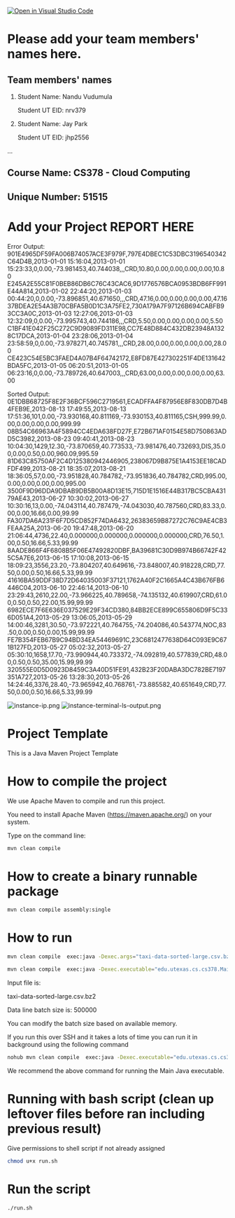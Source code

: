 [![Open in Visual Studio Code](https://classroom.github.com/assets/open-in-vscode-f059dc9a6f8d3a56e377f745f24479a46679e63a5d9fe6f495e02850cd0d8118.svg)](https://classroom.github.com/online_ide?assignment_repo_id=6818157&assignment_repo_type=AssignmentRepo)
# Please add your team members' names here. 

## Team members' names 

1. Student Name: Nandu Vudumula

   Student UT EID: nrv379

2. Student Name: Jay Park

   Student UT EID: jhp2556

 ...

##  Course Name: CS378 - Cloud Computing 

##  Unique Number: 51515
    


# Add your Project REPORT HERE 

Error Output:
901E4965DF59FA006B74057ACE3F979F,797E4DBEC1C53DBC3196540342C64D4B,2013-01-01 15:16:04,2013-01-01 15:23:33,0,0.00,-73.981453,40.744038,,,CRD,10.80,0.00,0.00,0.00,0.00,10.80
E245A2E55C81F0BEB86DB6C76C43CAC6,9D1776576BCA0953BDB6FF991E44A814,2013-01-02 22:44:20,2013-01-03 00:44:20,0,0.00,-73.896851,40.671650,,,CRD,47.16,0.00,0.00,0.00,0.00,47.16
37BDEA2E54A3B70CBFA5B0D1C3A75FE2,730A179A7F97126B694CABFB93CC3A0C,2013-01-03 12:27:06,2013-01-03 12:32:09,0,0.00,-73.995743,40.744186,,,CRD,5.50,0.00,0.00,0.00,0.00,5.50
C1BF41E042F25C272C9D9089FD311E98,CC7E48D884C432DB23948A1328C17DCA,2013-01-04 23:28:06,2013-01-04 23:58:59,0,0.00,-73.978271,40.745781,,,CRD,28.00,0.00,0.00,0.00,0.00,28.00
CE423C54E5BC3FAED4A07B4F64742172,E8FD87E427302251F4DE131642BDA5FC,2013-01-05 06:20:51,2013-01-05 06:23:16,0,0.00,-73.789726,40.647003,,,CRD,63.00,0.00,0.00,0.00,0.00,63.00

Sorted Output:
0E1DBB68725F8E2F36BCF596C2719561,ECADFFA4F87956E8F830DB7D4B4FEB9E,2013-08-13 17:49:55,2013-08-13 17:51:36,101,0.00,-73.930168,40.811169,-73.930153,40.811165,CSH,999.99,0.00,0.00,0.00,0.00,999.99
08B54C66963A4F5894CC4EDA638FD27F,E72B671AF0154E58D750863ADD5C3982,2013-08-23 09:40:41,2013-08-23 10:04:30,1429,12.30,-73.870659,40.773533,-73.981476,40.732693,DIS,35.00,0.00,0.50,0.00,960.09,995.59
81D63C85750AF2C4D125380942446905,238067D9B875E1A4153EE18CADFDF499,2013-08-21 18:35:07,2013-08-21 18:36:05,57,0.00,-73.951828,40.784782,-73.951836,40.784782,CRD,995.00,0.00,0.00,0.00,0.00,995.00
3500F9D96DDA9DBAB9DB5B00A8D13E15,715D1E1516E44B317BC5CBA43179AE43,2013-06-27 10:30:02,2013-06-27 10:30:16,13,0.00,-74.043114,40.787479,-74.043030,40.787560,CRD,83.33,0.00,0.00,16.66,0.00,99.99
FA307DA6A231F6F7D5CD852F74DA6432,26383659B87272C76C9AE4CB3FEAA25A,2013-06-20 19:47:48,2013-06-20 21:06:44,4736,22.40,0.000000,0.000000,0.000000,0.000000,CRD,76.50,1.00,0.50,16.66,5.33,99.99
8AADE866F4F6808B5F06E47492820DBF,BA39681C30D9B974B66742F425C5A7E6,2013-06-15 17:10:08,2013-06-15 18:09:23,3556,23.20,-73.804207,40.649616,-73.848007,40.918228,CRD,77.50,0.00,0.50,16.66,5.33,99.99
41616BA59DDF38D72D64035003F37121,1762A40F2C1665A4C43B676FB6446C04,2013-06-10 22:46:14,2013-06-10 23:29:43,2610,22.00,-73.966225,40.789658,-74.135132,40.619907,CRD,61.00,0.50,0.50,22.00,15.99,99.99
6982ECE7F6E636E037529E29F34CD380,84BB2ECE899C655806D9F5C336D051A4,2013-05-29 13:06:05,2013-05-29 14:00:46,3281,30.50,-73.972221,40.764755,-74.204086,40.543774,NOC,83.50,0.00,0.50,0.00,15.99,99.99
FE7B354FEB67B9C94BD34EA54469691C,23C6812477638D64C093E9C671B127FD,2013-05-27 05:02:32,2013-05-27 05:30:10,1658,17.70,-73.990944,40.733372,-74.092819,40.577839,CRD,48.00,0.50,0.50,35.00,15.99,99.99
320555E0D5D0923D8459C3A40D51FE91,432B23F20DABA3DC782BE7197351A727,2013-05-26 13:28:30,2013-05-26 14:24:46,3376,28.40,-73.965942,40.768761,-73.885582,40.651649,CRD,77.50,0.00,0.50,16.66,5.33,99.99

![instance-ip.png](https://github.com/utacs/cs378-cloud-computing-a1-nanduv33/blob/main/instance-ip.png)
![instance-terminal-ls-output.png](https://github.com/utacs/cs378-cloud-computing-a1-nanduv33/blob/main/instance-terminal-ls-output.png)

# Project Template

This is a Java Maven Project Template


# How to compile the project

We use Apache Maven to compile and run this project. 

You need to install Apache Maven (https://maven.apache.org/)  on your system. 

Type on the command line: 

```bash
mvn clean compile
```

# How to create a binary runnable package 


```bash
mvn clean compile assembly:single
```


# How to run

```bash
mvn clean compile  exec:java -Dexec.args="taxi-data-sorted-large.csv.bz2 500000"
```



```bash
mvn clean compile  exec:java -Dexec.executable="edu.utexas.cs.cs378.Main" -DargLine="-Xmx2g" -Dexec.args="taxi-data-sorted-large.csv.bz2 1000000"
```


Input file is: 

taxi-data-sorted-large.csv.bz2 

Data line batch size is: 500000

You can modify the batch size based on available memory.


If you run this over SSH and it takes a lots of time you can run it in background using the following command

```bash
nohub mvn clean compile  exec:java -Dexec.executable="edu.utexas.cs.cs378.Main" -DargLine="-Xmx2g" -Dexec.args="taxi-data-sorted-large.csv.bz2  500000" 
```

We recommend the above command for running the Main Java executable. 


# Running with bash script (clean up leftover files before ran including previous result)

Give permissions to shell script if not already assigned

```bash
chmod u+x run.sh
```

# Run the script

```bash
./run.sh
```










